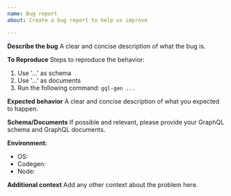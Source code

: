 ```yaml
---
name: Bug report
about: Create a bug report to help us improve

---
```


**Describe the bug**
A clear and concise description of what the bug is.

**To Reproduce**
Steps to reproduce the behavior:
1. Use '...' as schema
2. Use '...' as documents
3. Run the following command: `gql-gen ...`

**Expected behavior**
A clear and concise description of what you expected to happen.

**Schema/Documents**
If possible and relevant, please provide your GraphQL schema and GraphQL documents.

**Environment:**
 - OS:
 - Codegen:
 - Node: 

**Additional context**
Add any other context about the problem here.
